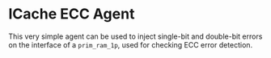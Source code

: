 # ICache ECC Agent

This very simple agent can be used to inject single-bit and double-bit errors on the interface of a `prim_ram_1p`, used for checking ECC error detection.
